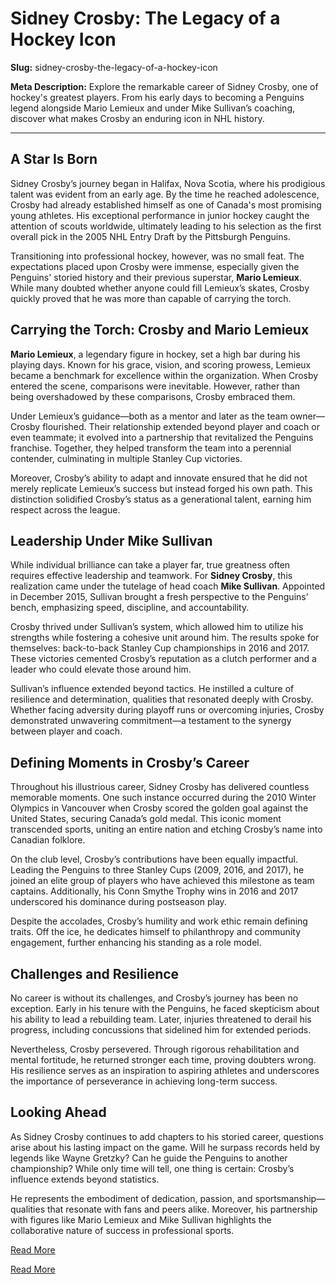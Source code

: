 # Sidney Crosby: The Legacy of a Hockey Icon

**Slug:** sidney-crosby-the-legacy-of-a-hockey-icon  

**Meta Description:** Explore the remarkable career of Sidney Crosby, one of hockey's greatest players. From his early days to becoming a Penguins legend alongside Mario Lemieux and under Mike Sullivan’s coaching, discover what makes Crosby an enduring icon in NHL history.  

---

## A Star Is Born  

Sidney Crosby’s journey began in Halifax, Nova Scotia, where his prodigious talent was evident from an early age. By the time he reached adolescence, Crosby had already established himself as one of Canada's most promising young athletes. His exceptional performance in junior hockey caught the attention of scouts worldwide, ultimately leading to his selection as the first overall pick in the 2005 NHL Entry Draft by the Pittsburgh Penguins.  

Transitioning into professional hockey, however, was no small feat. The expectations placed upon Crosby were immense, especially given the Penguins' storied history and their previous superstar, **Mario Lemieux**. While many doubted whether anyone could fill Lemieux’s skates, Crosby quickly proved that he was more than capable of carrying the torch.  

## Carrying the Torch: Crosby and Mario Lemieux  

**Mario Lemieux**, a legendary figure in hockey, set a high bar during his playing days. Known for his grace, vision, and scoring prowess, Lemieux became a benchmark for excellence within the organization. When Crosby entered the scene, comparisons were inevitable. However, rather than being overshadowed by these comparisons, Crosby embraced them.  

Under Lemieux’s guidance—both as a mentor and later as the team owner—Crosby flourished. Their relationship extended beyond player and coach or even teammate; it evolved into a partnership that revitalized the Penguins franchise. Together, they helped transform the team into a perennial contender, culminating in multiple Stanley Cup victories.  

Moreover, Crosby’s ability to adapt and innovate ensured that he did not merely replicate Lemieux’s success but instead forged his own path. This distinction solidified Crosby’s status as a generational talent, earning him respect across the league.  

## Leadership Under Mike Sullivan  

While individual brilliance can take a player far, true greatness often requires effective leadership and teamwork. For **Sidney Crosby**, this realization came under the tutelage of head coach **Mike Sullivan**. Appointed in December 2015, Sullivan brought a fresh perspective to the Penguins’ bench, emphasizing speed, discipline, and accountability.  

Crosby thrived under Sullivan’s system, which allowed him to utilize his strengths while fostering a cohesive unit around him. The results spoke for themselves: back-to-back Stanley Cup championships in 2016 and 2017. These victories cemented Crosby’s reputation as a clutch performer and a leader who could elevate those around him.  

Sullivan’s influence extended beyond tactics. He instilled a culture of resilience and determination, qualities that resonated deeply with Crosby. Whether facing adversity during playoff runs or overcoming injuries, Crosby demonstrated unwavering commitment—a testament to the synergy between player and coach.  

## Defining Moments in Crosby’s Career  

Throughout his illustrious career, Sidney Crosby has delivered countless memorable moments. One such instance occurred during the 2010 Winter Olympics in Vancouver when Crosby scored the golden goal against the United States, securing Canada’s gold medal. This iconic moment transcended sports, uniting an entire nation and etching Crosby’s name into Canadian folklore.  

On the club level, Crosby’s contributions have been equally impactful. Leading the Penguins to three Stanley Cups (2009, 2016, and 2017), he joined an elite group of players who have achieved this milestone as team captains. Additionally, his Conn Smythe Trophy wins in 2016 and 2017 underscored his dominance during postseason play.  

Despite the accolades, Crosby’s humility and work ethic remain defining traits. Off the ice, he dedicates himself to philanthropy and community engagement, further enhancing his standing as a role model.  

## Challenges and Resilience  

No career is without its challenges, and Crosby’s journey has been no exception. Early in his tenure with the Penguins, he faced skepticism about his ability to lead a rebuilding team. Later, injuries threatened to derail his progress, including concussions that sidelined him for extended periods.  

Nevertheless, Crosby persevered. Through rigorous rehabilitation and mental fortitude, he returned stronger each time, proving doubters wrong. His resilience serves as an inspiration to aspiring athletes and underscores the importance of perseverance in achieving long-term success.  

## Looking Ahead  

As Sidney Crosby continues to add chapters to his storied career, questions arise about his lasting impact on the game. Will he surpass records held by legends like Wayne Gretzky? Can he guide the Penguins to another championship? While only time will tell, one thing is certain: Crosby’s influence extends beyond statistics.  

He represents the embodiment of dedication, passion, and sportsmanship—qualities that resonate with fans and peers alike. Moreover, his partnership with figures like Mario Lemieux and Mike Sullivan highlights the collaborative nature of success in professional sports.  

[Read More](https://www.articlegiants.com/2025/02/sidney-crosby-the-legacy-of-a-hockey-icon/)

[Read More](https://www.articlegiants.com/)
